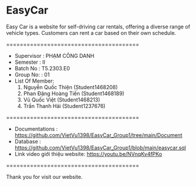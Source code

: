 EasyCar
=======================================
Easy Car is a website for self-driving car rentals, offering a diverse range of vehicle types. Customers can rent a car based on their own schedule.

=======================================
+ Supervisor		: PHẠM CÔNG DANH
+ Semester		: II	
+ Batch No		: T5.2303.E0
+ Group No:		: 01
+ List Of Member:
	1. Nguyễn Quốc Thiện (Student1468208)
	2. Phan Đặng Hoàng Tiến (Student1468189)
	3. Vũ Quốc Việt (Student1468213)
	4. Trần Thanh Hải (Student1237676)	
 
=======================================
+ Documentations : https://github.com/VietVu1398/EasyCar_Group1/tree/main/Document
+ Database : https://github.com/VietVu1398/EasyCar_Group1/blob/main/easycar.sql
+ Link video giới thiệu website: https://youtu.be/NVnqKv4fPKo


=======================================	

Thank you for visit our website.
